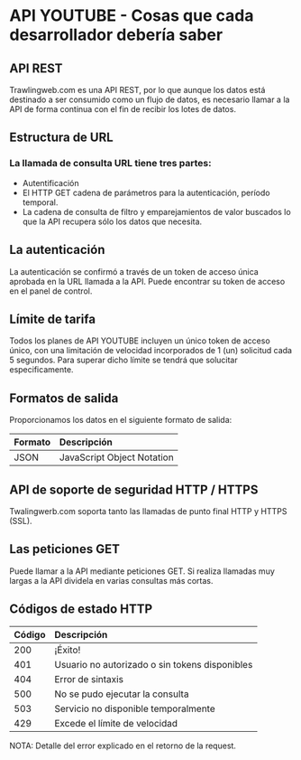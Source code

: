 # API YOUTUBE - Cosas que cada desarrollador debería saber

## API REST

Trawlingweb.com es una API REST, por lo que aunque los datos está destinado a ser consumido como un flujo de datos, es necesario llamar a la API de forma continua con el fin de recibir los lotes de datos.


## Estructura de URL


### La llamada de consulta URL tiene tres partes:

- Autentificación
- El HTTP GET cadena de parámetros para la autenticación, período temporal.
- La cadena de consulta de filtro y emparejamientos de valor buscados lo que la API recupera sólo los datos que necesita.



## La autenticación

La autenticación se confirmó a través de un token de acceso única aprobada en la URL llamada a la API. Puede encontrar su token de acceso en el panel de control.



## Límite de tarifa

Todos los planes de API YOUTUBE incluyen un único token de acceso único, con una limitación de velocidad incorporados de 1 (un) solicitud cada 5 segundos. Para superar dicho límite se tendrá que solucitar especificamente.



## Formatos de salida

Proporcionamos los datos en el siguiente formato de salida:

| Formato | Descripción |
|-----------------|:---------------------------------------------|
| JSON  |  JavaScript Object Notation |



## API de soporte de seguridad HTTP / HTTPS

Twalingwerb.com soporta tanto las llamadas de punto final HTTP y HTTPS (SSL).



## Las peticiones GET

Puede llamar a la API mediante peticiones GET. Si realiza llamadas muy largas a la API dividela en varias consultas más cortas.



## Códigos de estado HTTP
| Código         | Descripción   |
| ------------- |:---------------|
| 200 | ¡Éxito! |
| 401 | Usuario no autorizado o sin tokens disponibles |
| 404 | Error de sintaxis |
| 500 | No se pudo ejecutar la consulta |
| 503 | Servicio no disponible temporalmente |
| 429 | Excede el límite de velocidad |

NOTA: Detalle del error explicado en el retorno de la request.